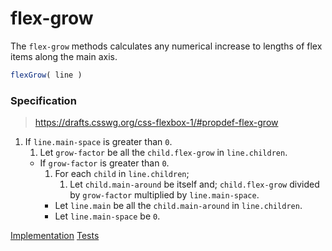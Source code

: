 # flex-grow

The `flex-grow` methods calculates any numerical increase to lengths of flex items along the main axis.

```js
flexGrow( line )
```

### Specification

> https://drafts.csswg.org/css-flexbox-1/#propdef-flex-grow

1. If `line.main-space` is greater than `0`.
	1. Let `grow-factor` be all the `child.flex-grow` in `line.children`.
	-  If `grow-factor` is greater than `0`.
		1. For each `child` in `line.children`;
			1. Let `child.main-around` be itself and;
				`child.flex-grow` divided by `grow-factor` multiplied by `line.main-space`.
		-  Let `line.main` be all the `child.main-around` in `line.children`.
		-  Let `line.main-space` be `0`.

[Implementation](index.js) [Tests](test.js)
